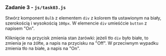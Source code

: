 ### Zadanie 3 - `js/task03.js`
Stwórz komponent `Bulb` z elementem `div` z kolorem tła ustawionym na biały, szerokością i wysokością `100px`. W elemencie `div` umieśćcie `button` z napisem "On".

Kliknięcie na przycisk zmienia stan żarówki: jeżeli tło `div` było białe, to zmienia je na żółte, a napis na przycisku na "Off". W przeciwnym wypadku zmienia tło na białe, a napis na "On".